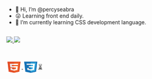 - 👋 Hi, I’m @percyseabra
- 😜 Learning front end daily.
- 🌱 I’m currently learning CSS development language.

##

<div>
  <a href="https://github.com/percyseabra">
  <img height="180em" src="https://github-readme-stats.vercel.app/api?username=percyseabra&show_icons=true&theme=dark&include_all_commits=true&count_private=true"/>
  <img height="180em" src="https://github-readme-stats.vercel.app/api/top-langs/?username=percyseabra&layout=compact&langs_count=7&theme=dark"/>
</div>

##
  
<div style="display: inline_block"><br>
  <img align="center" alt="Percy-HTML" height="30" width="40" src="https://raw.githubusercontent.com/devicons/devicon/master/icons/html5/html5-original.svg">
  <img align="center" alt="Percy-CSS" height="30" width="40" src="https://raw.githubusercontent.com/devicons/devicon/master/icons/css3/css3-original.svg">⏳
</div>
